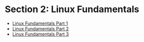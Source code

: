 # Section 2: Linux Fundamentals

- [Linux Fundamentals Part 1](//SOC/1_Pre_Security/4_Linux_Fundamentals/1_Linux_Fundamentals_Part_1.md)  
- [Linux Fundamentals Part 2](//SOC/1_Pre_Security/4_Linux_Fundamentals/2_Linux_Fundamentals_Part_2.md)  
- [Linux Fundamentals Part 3](//SOC/1_Pre_Security/4_Linux_Fundamentals/3_Linux_Fundamentals_Part_3.md)  
